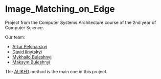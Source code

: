 # Image_Matching_on_Edge

Project from the Computer Systems Architecture course of the 2nd year of Computer Science.

Our team:

- [Artur Pelcharskyi](https://github.com/PelArtur)
- [David Ilnytskyi](https://github.com/DavidIlnytskyi)
- [Mykhailo Buleshnyi](https://github.com/mikl123)
- [Maksym Buleshnyi](https://github.com/maksDev123)

The [ALIKED](https://github.com/Shiaoming/ALIKED) method is the main one in this project.